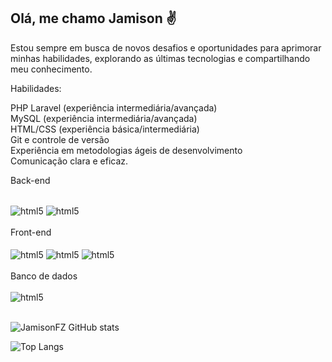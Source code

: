 ## Olá, me chamo Jamison ✌️
Estou sempre em busca de novos desafios e oportunidades para aprimorar minhas habilidades, explorando as últimas tecnologias e compartilhando meu conhecimento.

Habilidades:

PHP Laravel (experiência intermediária/avançada) </br>
MySQL (experiência intermediária/avançada) </br>
HTML/CSS (experiência básica/intermediária) </br>
Git e controle de versão </br>
Experiência em metodologias ágeis de desenvolvimento </br>
Comunicação clara e eficaz.

Back-end
<div style="display: inline_block"><br/>
    <img align="center" alt="html5" src="https://img.shields.io/badge/PHP-777BB4?style=for-the-badge&logo=php&logoColor=white" />
    <img align="center" alt="html5" src="https://img.shields.io/badge/Laravel-FF2D20?style=for-the-badge&logo=laravel&logoColor=white" />
</div>

</br>
Front-end

<div style="display: inline_block"><br/>
    <img align="center" alt="html5" src="https://img.shields.io/badge/HTML5-E34F26?style=for-the-badge&logo=html5&logoColor=white" />
    <img align="center" alt="html5" src="https://img.shields.io/badge/CSS3-1572B6?style=for-the-badge&logo=css3&logoColor=white" />
    <img align="center" alt="html5" src="https://img.shields.io/badge/JavaScript-F7DF1E?style=for-the-badge&logo=javascript&logoColor=black" />
</div>

</br>
Banco de dados

<div style="display: inline_block"><br/>
    <img align="center" alt="html5" src="https://img.shields.io/badge/MySQL-00000F?style=for-the-badge&logo=mysql&logoColor=white" />
</div>

</br>

![JamisonFZ GitHub stats](https://github-readme-stats.vercel.app/api?username=jamisonfz&show_icons=true&theme=dracula)

![Top Langs](https://github-readme-stats.vercel.app/api/top-langs/?username=jamisonfz&hide_progress=true)
